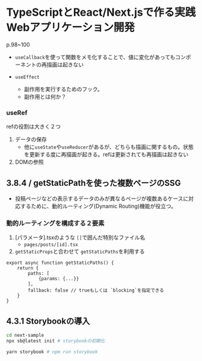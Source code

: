 # TypeScriptとReact/Next.jsで作る実践Webアプリケーション開発

p.98~100
- `useCallback`を使って関数をメモ化することで、値に変化があってもコンポーネントの再描画は起きない

- `useEffect`
  - 副作用を実行するためのフック。
  - 副作用とは何か？

### useRef
refの役割は大きく２つ
1. データの保存
	- 他に`useState`や`useReducer`があるが、どちらも描画に関するもの。状態を更新する度に再描画が起きる。refは更新されても再描画は起きない
2. DOMの参照

## 3.8.4 / getStaticPathを使った複数ページのSSG
- 投稿ページなどの表示するデータのみが異なるページが複数あるケースに対応するために、動的ルーティング(Dynamic Routing)機能が役立つ。

### 動的ルーティングを構成する２要素
1. [パラメータ].tsxのような `[]`で囲んだ特別なファイル名
	- `pages/posts/[id].tsx`
2. `getStaticProps`と合わせて `getStaticPaths`を利用する

```tsx
export async function getStaticPaths() {
	return {
		paths: [
			{params: {...}}
		],
		fallback: false // trueもしくは `blocking`を指定できる
	}
}
```

## 4.3.1 Storybookの導入
```bash
cd next-sample
npx sb@latest init # storybookの初期化

yarn storybook # npm run storybook
```